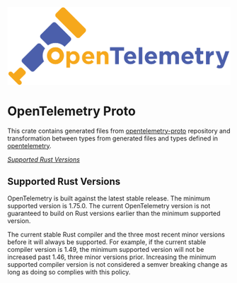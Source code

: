 ![OpenTelemetry — An observability framework for cloud-native software.][splash]

[splash]: https://raw.githubusercontent.com/open-telemetry/opentelemetry-rust/main/assets/logo-text.png

# OpenTelemetry Proto
This crate contains generated files from [opentelemetry-proto](https://github.com/open-telemetry/opentelemetry-proto)
repository and transformation between types from generated files and types defined in [opentelemetry](https://github.com/open-telemetry/opentelemetry-rust/tree/main/opentelemetry).

*[Supported Rust Versions](#supported-rust-versions)*

## Supported Rust Versions

OpenTelemetry is built against the latest stable release. The minimum supported
version is 1.75.0. The current OpenTelemetry version is not guaranteed to build
on Rust versions earlier than the minimum supported version.

The current stable Rust compiler and the three most recent minor versions
before it will always be supported. For example, if the current stable compiler
version is 1.49, the minimum supported version will not be increased past 1.46,
three minor versions prior. Increasing the minimum supported compiler version
is not considered a semver breaking change as long as doing so complies with
this policy.